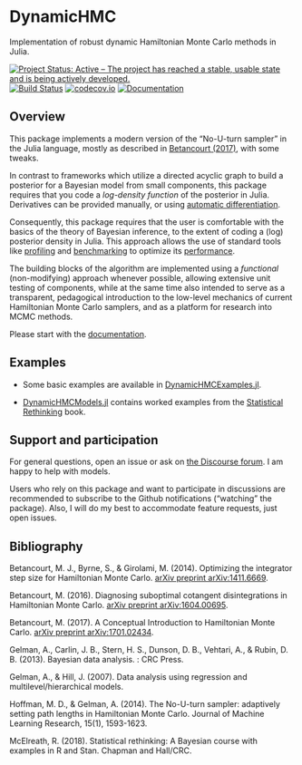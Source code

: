 # DynamicHMC

Implementation of robust dynamic Hamiltonian Monte Carlo methods in Julia.

[![Project Status: Active – The project has reached a stable, usable state and is being actively developed.](https://www.repostatus.org/badges/latest/active.svg)](https://www.repostatus.org/#active)
[![Build Status](https://travis-ci.org/tpapp/DynamicHMC.jl.svg?branch=master)](https://travis-ci.org/tpapp/DynamicHMC.jl)
[![codecov.io](http://codecov.io/github/tpapp/DynamicHMC.jl/coverage.svg?branch=master)](http://codecov.io/github/tpapp/DynamicHMC.jl?branch=master)
[![Documentation](https://img.shields.io/badge/docs-master-blue.svg)](https://tpapp.github.io/DynamicHMC.jl/latest)

## Overview

This package implements a modern version of the “No-U-turn sampler” in the Julia language, mostly as described in [Betancourt (2017)](https://arxiv.org/abs/1701.02434), with some tweaks.

In contrast to frameworks which utilize a directed acyclic graph to build a posterior for a Bayesian model from small components, this package requires that you code a *log-density function* of the posterior in Julia. Derivatives can be provided manually, or using [automatic differentiation](http://www.juliadiff.org/).

Consequently, this package requires that the user is comfortable with the basics of the theory of Bayesian inference, to the extent of coding a (log) posterior density in Julia. This approach allows the use of standard tools like [profiling](https://docs.julialang.org/en/v1/manual/profile/) and [benchmarking](https://github.com/JuliaCI/BenchmarkTools.jl) to optimize its [performance](https://docs.julialang.org/en/v1/manual/performance-tips/).

The building blocks of the algorithm are implemented using a *functional* (non-modifying) approach whenever possible, allowing extensive unit testing of components, while at the same time also intended to serve as a transparent, pedagogical introduction to the low-level mechanics of current Hamiltonian Monte Carlo samplers, and as a platform for research into MCMC methods.

Please start with the [documentation](https://tpapp.github.io/DynamicHMC.jl/latest).

## Examples

- Some basic examples are available in [DynamicHMCExamples.jl](https://github.com/tpapp/DynamicHMCExamples.jl).

- [DynamicHMCModels.jl](https://github.com/StatisticalRethinkingJulia/DynamicHMCModels.jl) contains worked examples from the [Statistical Rethinking](https://xcelab.net/rm/statistical-rethinking/) book.

## Support and participation

For general questions, open an issue or ask on [the Discourse forum](https://discourse.julialang.org/). I am happy to help with models.

Users who rely on this package and want to participate in discussions are recommended to subscribe to the Github notifications (“watching” the package). Also, I will do my best to accommodate feature requests, just open issues.

## Bibliography

Betancourt, M. J., Byrne, S., & Girolami, M. (2014). Optimizing the integrator step size for Hamiltonian Monte Carlo. [arXiv preprint arXiv:1411.6669](https://arxiv.org/pdf/1411.6669).

Betancourt, M. (2016). Diagnosing suboptimal cotangent disintegrations in Hamiltonian Monte Carlo. [arXiv preprint arXiv:1604.00695](https://arxiv.org/abs/1604.00695).

Betancourt, M. (2017). A Conceptual Introduction to Hamiltonian Monte Carlo. [arXiv preprint arXiv:1701.02434](https://arxiv.org/abs/1701.02434).

Gelman, A., Carlin, J. B., Stern, H. S., Dunson, D. B., Vehtari, A., & Rubin, D. B. (2013). Bayesian data analysis. : CRC Press.

Gelman, A., & Hill, J. (2007). Data analysis using regression and multilevel/hierarchical models.

Hoffman, M. D., & Gelman, A. (2014). The No-U-turn sampler: adaptively setting path lengths in Hamiltonian Monte Carlo. Journal of Machine Learning Research, 15(1), 1593-1623.

McElreath, R. (2018). Statistical rethinking: A Bayesian course with examples in R and Stan. Chapman and Hall/CRC.
